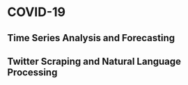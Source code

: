 # COVID-19 
## Time Series Analysis and Forecasting
## Twitter Scraping and Natural Language Processing
